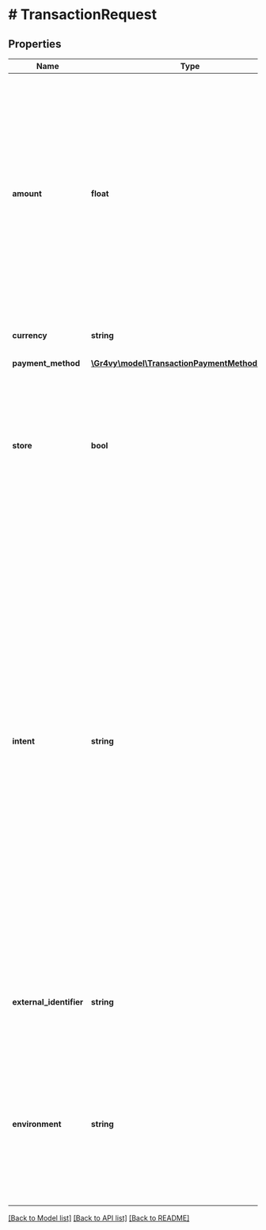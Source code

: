 # # TransactionRequest

## Properties

Name | Type | Description | Notes
------------ | ------------- | ------------- | -------------
**amount** | **float** | The monetary amount to create an authorization for, in the smallest currency unit for the given currency, for example &#x60;1299&#x60; cents to create an authorization for &#x60;$12.99&#x60;.  For BitCoin, this value will be a decimal point number, for example &#x60;0.0039&#x60;. |
**currency** | **string** | A supported ISO-4217 currency code. |
**payment_method** | [**\Gr4vy\model\TransactionPaymentMethodRequest**](TransactionPaymentMethodRequest.md) |  |
**store** | **bool** | Whether or not to also try and store the payment method with us so that it can be used again for future use. This is only supported for payment methods that support this feature. | [optional] [default to false]
**intent** | **string** | Defines the intent of this API call. This determines the desired initial state of the transaction.  * &#x60;approve&#x60; - Captures approval for the transaction from the user but does not authorize it. This is only available to payment methods that require explicit approval, like PayPal. * &#x60;authorize&#x60; - (Default) Optionally approves and then authorizes a transaction but does not capture the funds. * &#x60;capture&#x60; - Optionally approves and then authorizes and captures the funds of the transaction. | [optional] [default to INTENT_AUTHORIZE]
**external_identifier** | **string** | An external identifier that can be used to match the transaction against your own records. | [optional]
**environment** | **string** | Defines the environment to create this transaction in. Setting this to anything other than &#x60;production&#x60; will force Gr4vy to use the payment a service configured for that environment. | [optional]

[[Back to Model list]](../../README.md#models) [[Back to API list]](../../README.md#endpoints) [[Back to README]](../../README.md)
